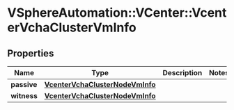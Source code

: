 # VSphereAutomation::VCenter::VcenterVchaClusterVmInfo

## Properties
Name | Type | Description | Notes
------------ | ------------- | ------------- | -------------
**passive** | [**VcenterVchaClusterNodeVmInfo**](VcenterVchaClusterNodeVmInfo.md) |  | 
**witness** | [**VcenterVchaClusterNodeVmInfo**](VcenterVchaClusterNodeVmInfo.md) |  | 



